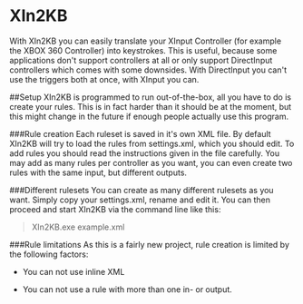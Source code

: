 # XIn2KB
With XIn2KB you can easily translate your XInput Controller (for example the XBOX 360 Controller) into keystrokes. This is useful, because some applications don't support controllers at all or only support DirectInput controllers which comes with some downsides. With DirectInput you can't use the triggers both at once, with XInput you can.

##Setup
XIn2KB is programmed to run out-of-the-box, all you have to do is create your rules. This is in fact harder than it should be at the moment, but this might change in the future if enough people actually use this program.

###Rule creation
Each ruleset is saved in it's own XML file. By default XIn2KB will try to load the rules from settings.xml, which you should edit.
To add rules you should read the instructions given in the file carefully. You may add as many rules per controller as you want, you can even create two rules with the same input, but different outputs.

###Different rulesets
You can create as many different rulesets as you want. Simply copy your settings.xml, rename and edit it. You can then proceed and start XIn2KB via the command line like this:

>XIn2KB.exe example.xml


###Rule limitations
As this is a fairly new project, rule creation is limited by the following factors:

- You can not use inline XML

- You can not use a rule with more than one in- or output.
